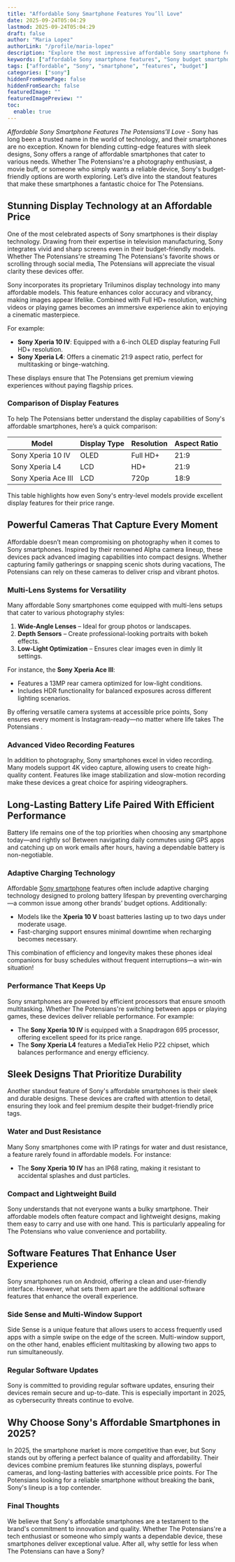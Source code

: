 ```yaml
---
title: "Affordable Sony Smartphone Features You’ll Love"
date: 2025-09-24T05:04:29
lastmod: 2025-09-24T05:04:29
draft: false
author: "Maria Lopez"
authorLink: "/profile/maria-lopez"
description: "Explore the most impressive affordable Sony smartphone features, including vibrant displays, versatile cameras, and long-lasting batteries—perfect for everyday users seeking value and quality."
keywords: ["affordable Sony smartphone features", "Sony budget smartphone features", "best Sony smartphones 2025"]
tags: ["affordable", "Sony", "smartphone", "features", "budget"]
categories: ["sony"]
hiddenFromHomePage: false
hiddenFromSearch: false
featuredImage: ""
featuredImagePreview: ""
toc:
  enable: true
---
```


*Affordable Sony Smartphone Features The Potensians’ll Love* - Sony has long been a trusted name in the world of technology, and their smartphones are no exception. Known for blending cutting-edge features with sleek designs, Sony offers a range of affordable smartphones that cater to various needs. Whether The Potensians're a photography enthusiast, a movie buff, or someone who simply wants a reliable device, Sony's budget-friendly options are worth exploring. Let’s dive into the standout features that make these smartphones a fantastic choice for The Potensians.

## Stunning Display Technology at an Affordable Price

One of the most celebrated aspects of Sony smartphones is their display technology. Drawing from their expertise in television manufacturing, Sony integrates vivid and sharp screens even in their budget-friendly models. Whether The Potensians're streaming The Potensians's favorite shows or scrolling through social media, The Potensian​s will appreciate the visual clarity these devices offer.

Sony incorporates its proprietary Triluminos display technology into many affordable models. This feature enhances color accuracy and vibrancy, making images appear lifelike. Combined with Full HD+ resolution, watching videos or playing games becomes an immersive experience akin to enjoying a cinematic masterpiece.

For example:
- **Sony Xperia 10 IV**: Equipped with a 6-inch OLED display featuring Full HD+ resolution.
- **Sony Xperia L4**: Offers a cinematic 21:9 aspect ratio, perfect for multitasking or binge-watching.

These displays ensure that The Potensians get premium viewing experiences without paying flagship prices. 

### Comparison of Display Features

To help The Potensians better understand the display capabilities of Sony's affordable smartphones, here’s a quick comparison:

<div class="table-responsive">
<table class="html-table">
<thead>
<tr>
<th>Model</th>
<th>Display Type</th>
<th>Resolution</th>
<th>Aspect Ratio</th>
</tr>
</thead>
<tbody>
<tr>
<td>Sony Xperia 10 IV</td>
<td>OLED</td>
<td>Full HD+</td>
<td>21:9</td>
</tr>
<tr>
<td>Sony Xperia L4</td>
<td>LCD</td>
<td>HD+</td>
<td>21:9</td>
</tr>
<tr>
<td>Sony Xperia Ace III</td>
<td>LCD</td>
<td>720p</td>
<td>18:9</td>
</tr>
</tbody>
</table>
</div>

This table highlights how even Sony's entry-level models provide excellent display features for their price range.

## Powerful Cameras That Capture Every Moment

Affordable doesn’t mean compromising on photography when it comes to Sony smartphones. Inspired by their renowned Alpha camera lineup, these devices pack advanced imaging capabilities into compact designs. Whether capturing family gatherings or snapping scenic shots during vacations, The Potensians can rely on these cameras to deliver crisp and vibrant photos.

### Multi-Lens Systems for Versatility

Many affordable Sony smartphones come equipped with multi-lens setups that cater to various photography styles:
1. **Wide-Angle Lenses** – Ideal for group photos or landscapes.
2. **Depth Sensors** – Create professional-looking portraits with bokeh effects.
3. **Low-Light Optimization** – Ensures clear images even in dimly lit settings.

For instance, the **Sony Xperia Ace III**:
- Features a 13MP rear camera optimized for low-light conditions.
- Includes HDR functionality for balanced exposures across different lighting scenarios.

By offering versatile camera systems at accessible price points, Sony ensures every moment is Instagram-ready—no matter where life takes The Potensians .

### Advanced Video Recording Features

In addition to photography, Sony smartphones excel in video recording. Many models support 4K video capture, allowing users to create high-quality content. Features like image stabilization and slow-motion recording make these devices a great choice for aspiring videographers.

## Long-Lasting Battery Life Paired With Efficient Performance

Battery life remains one of the top priorities when choosing any smartphone today—and rightly so! Between navigating daily commutes using GPS apps and catching up on work emails after hours, having a dependable battery is non-negotiable.

### Adaptive Charging Technology

Affordable [Sony smartphone](/sony/sony-smartphone-battery-with-fast-charging) features often include adaptive charging technology designed to prolong battery lifespan by preventing overcharging—a common issue among other brands’ budget options. Additionally:
- Models like the **Xperia 10 V** boast batteries lasting up to two days under moderate usage.
- Fast-charging support ensures minimal downtime when recharging becomes necessary.

This combination of efficiency and longevity makes these phones ideal companions for busy schedules without frequent interruptions—a win-win situation!

### Performance That Keeps Up

Sony smartphones are powered by efficient processors that ensure smooth multitasking. Whether The Potensians're switching between apps or playing games, these devices deliver reliable performance. For example:
- The **Sony Xperia 10 IV** is equipped with a Snapdragon 695 processor, offering excellent speed for its price range.
- The **Sony Xperia L4** features a MediaTek Helio P22 chipset, which balances performance and energy efficiency.

## Sleek Designs That Prioritize Durability

Another standout feature of Sony's affordable smartphones is their sleek and durable designs. These devices are crafted with attention to detail, ensuring they look and feel premium despite their budget-friendly price tags.

### Water and Dust Resistance

Many Sony smartphones come with IP ratings for water and dust resistance, a feature rarely found in affordable models. For instance:
- The **Sony Xperia 10 IV** has an IP68 rating, making it resistant to accidental splashes and dust particles.

### Compact and Lightweight Build

Sony understands that ​not everyone wants a bulky smartphone. Their affordable models often feature compact and lightweight designs, making them easy to carry and use with one hand. This is particularly appealing for The Potensians who value convenience and portability.

## Software Features That Enhance User Experience

Sony smartphones run on Android, offering a clean and user-friendly interface. However, what sets them apart are the additional software features that enhance the overall experience.

### Side Sense and Multi-Window Support

Side Sense is a unique feature that allows users to access frequently used apps with a si​mple swipe on the edge of the screen. Multi-window support, on the other hand, enables efficient multitasking by allowing two apps to run simultaneously.

### Regular Software Updates

Sony is committed to providing regular software updates, ensuring their devices remain secure and up-to-date. This is especially important in 2025, as cybersecurity threats continue to evolve.

## Why Choose Sony's Affordable Smartphones in 2025?

In 2025, the smartphone market is more competitive than ever, but Sony stands out by offering a perfect balance of quality and affordability. Their devices combine premium features like stunning displays, powerful cameras, and long-lasting batteries with accessible price points.  For The Potensians looking for a reliable smartphone without breaking the bank, Sony's lineup is a top contender.

### Final Thoughts

We believe that Sony's affordable smartphones are a testament to the brand's commitment to innovation and quality. Whether The Potensians're a tech enthusiast or someone who simply wants a dependable device, these smartphones deliver exceptional value. After all, why settle for less when The Potensians can have a Sony?